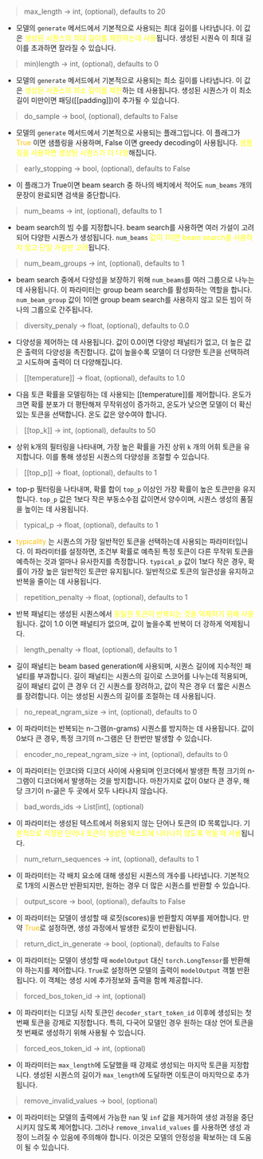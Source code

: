 > max_length -> int, (optional), defaults to 20
- 모델의 `generate` 메서드에서 기본적으로 사용되는 최대 길이를 나타냅니다. 이 값은 <font color="#ffff00">생성된 시퀀스의 최대 길이를 제한하는데 사용</font>됩니다. 생성된 시퀀슥 이 최대 길이를 초과하면 잘라질 수 있습니다.

> min)length -> int, (optional), defaults to 0
- 모델의 `generate` 메서드에서 기본적으로 사용되는 최소 길이를 나타냅니다. 이 값은 <font color="#ffff00">생성된 시퀀스의 최소 길이를 제한</font>하는 데 사용됩니다. 생성된 시퀀스가 이 최소 길이 미만이면 패딩([[padding]])이 추가될 수 있습니다.

> do_sample -> bool, (optional), defaults to False
- 모델의 `generate` 메서드에서 기본적으로 사용되는 플래그입니다. 이 플래그가 <font color="#ffc000">True</font> 이면 샘플링을 사용하며, False 이면 greedy decoding이 사용됩니다. <font color="#ffff00">샘플링을 사용하면 생성된 시퀀스가 더 다양</font>해집니다.

> early_stopping -> bool, (optional), defaults to False
- 이 플래그가 True이면 beam search 중 하나의 배치에서 적어도 `num_beams` 개의 문장이 완료되면 검색을 중단합니다.

> num_beams -> int, (optional), defaults to 1
- beam search의 빔 수를 지정합니다. beam search를 사용하면 여러 가설이 고려되어 다양한 시퀀스가 생성됩니다. `num_beams` <font color="#ffff00">값이 1이면 beam search를 사용하지 않고 단일 가설만 고려</font>됩니다.

> num_beam_groups -> int, (optional), defaults to 1
- beam search 중에서 다양성을 보장하기 위해 `num_beams`를 여러 그룹으로 나누는 데 사용됩니다. 이 파라미터는 group beam search를 활성화하는 역할을 합니다. `num_beam_group` 값이 1이면 group beam search를 사용하지 않고 모든 빔이 하나의 그룹으로 간주됩니다.

> diversity_penaly -> float, (optional), defaults to 0.0
- 다양성을 제어하는 데 사용됩니다. 값이 0.0이면 다양성 패널티가 없고, 더 높은 값은 출력의 다양성을 촉진합니다. 값이 높을수록 모델이 더 다양한 토큰을 선택하려고 시도하며 출력이 더 다양해집니다.

> [[temperature]] -> float, (optional), defaults to 1.0
- 다음 토큰 확률을 모델링하는 데 사용되는 [[temperature]]를 제어합니다. 온도가 크면 확률 분포가 더 평탄해져 무작위성이 증가하고, 온도가 낮으면 모델이 더 확신 있는 토큰을 선택합니다. 온도 값은 양수여야 합니다.

> [[top_k]] -> int, (optional), defaults to 50
- 상위 k개의 필터링을 나타내며, 가장 높은 확률을 가진 상위 `k` 개의 어휘 토큰을 유지합니다. 이를 통해 생성된 시퀀스의 다양성을 조절할 수 있습니다.

> [[top_p]] -> float, (optional), defaults to 1
- top-p 필터링을 나타내며, 확률 합이 `top_p` 이상인 가장 확률이 높은 토큰만을 유지합니다. `top_p` 값은 1보다 작은 부동소수점 값이면서 양수이며, 시퀀스 생성의 품질을 높이는 데 사용됩니다.

> typical_p -> float, (optional), defaults to 1
- <font color="#ffc000">typicality</font> 는 시퀀스의 가장 일반적인 토큰을 선택하는데 사용되는 파라미터입니다. 이 파라미터를 설정하면, 조건부 확률로 예측된 특정 토큰이 다른 무작위 토큰을 예측하는 것과 얼마나 유사한지를 측정합니다. `typical_p` 값이 1보다 작은 경우, 확률이 가장 높은 일반적인 토큰만 유지됩니다. 일반적으로 토큰의 일관성을 유지하고 반복을 줄이는 데 사용됩니다.

> repetition_penalty -> float, (optional), defaults to 1
- 반복 패널티는 생성된 시퀀스에서 <font color="#ffff00">동일한 토큰이 반복되는 것을 억제하기 위해 사용</font>됩니다. 값이 1.0 이면 패널티가 없으며, 값이 높을수록 반복이 더 강하게 억제됩니다.

> length_penalty -> float, (optional), defaults to 1
- 길이 패널티는 beam based generation에 사용되며, 시퀀스 길이에 지수적인 패널티를 부과합니다. 길이 패널티는 시퀀스의 길이로 스코어를 나누는데 적용되며, 길이 패널티 값이 큰 경우 더 긴 시퀀스를 장려하고, 값이 작은 경우 더 짧은 시퀀스를 장려합니다. 이는 생성된 시퀀스의 길이를 조절하는 데 사용됩니다.

> no_repeat_ngram_size -> int, (optional), defaults to 0
- 이 파라미터는 반복되는 n-그램(n-grams) 시퀀스를 방지하는 데 사용됩니다. 값이 0보다 큰 경우, 특정 크기의 n-그램은 단 한번만 발생할 수 있습니다.

> encoder_no_repeat_ngram_size -> int, (optional), defaults to 0
- 이 파라미터는 인코더와 디코더 사이에 사용되며 인코더에서 발생한 특정 크기의 n-그램이 디코더에서 발생하는 것을 방지합니다. 마찬가지로 값이 0보다 큰 경우, 해당 크기이 n-긂은 두 곳에서 모두 나타나지 않습니다.

> bad_words_ids -> List[int], (optional)
- 이 파라미터는 생성된 텍스트에서 허용되지 않는 단어나 토큰의 ID 목록입니다. 기<font color="#ffff00">본적으로 지정된 단어나 토큰이 생성된 텍스트에 나타나지 않도록 막을 때 사용</font>됩니다.

> num_return_sequences -> int, (optional), defaults to 1
- 이 파라미터는 각 배치 요소에 대해 생성된 시퀀스의 개수를 나타냅니다. 기본적으로 1개의 시퀀스만 반환되지만, 원하는 경우 더 많은 시퀀스를 반환할 수 있습니다.

> output_score -> bool, (optional), defaults to False
- 이 파라미터는 모델이 생성할 때 로짓(scores)을 반환할지 여부를 제어합니다. 만약 <font color="#ffc000">True</font>로 설정하면, 생성 과정에서 발생한 로짓이 반환됩니다.

> return_dict_in_generate -> bool, (optional), defaults to False
- 이 파라미터는 모델이 생성할 때 `modelOutput` 대신 `torch.LongTensor`를 반환해야 하는지를 제어합니다. `True`로 설정하면 모델의 출력이 `modelOutput` 객첼 반환됩니다. 이 객체는 생성 시에 추가정보와 출력을 함께 제공합니다.

> forced_bos_token_id -> int, (optional)
- 이 파라미터는 디코딩 시작 토큰인 `decoder_start_token_id` 이후에 생성되는 첫 번째 토큰을 강제로 지정합니다. 특히, 다국어 모델인 경우 원하는 대상 언어 토큰을 첫 번째로 생성하기 위해 사용될 수 있습니다.

> forced_eos_token_id -> int, (optional)
- 이 파라미터는 `max_length`에 도달했을 때 강제로 생성되는 마지막 토큰을 지정합니다. 생성된 시퀀스의 길이가 `max_length`에 도달하면 이토큰이 마지막으로 추가됩니다.

> remove_invalid_values -> bool, (optional)
- 이 파라미터는 모델의 출력에서 가능한 `nan` 및 `inf` 값을 제거하여 생성 과정을 중단시키지 않도록 제어합니다. 그러나 `remove_invalid_values` 를 사용하면 생성 과정이 느려질 수 있음에 주의해야 합니다. 이것은 모델의 안정성을 확보하는 데 도움이 될 수 있습니다.

